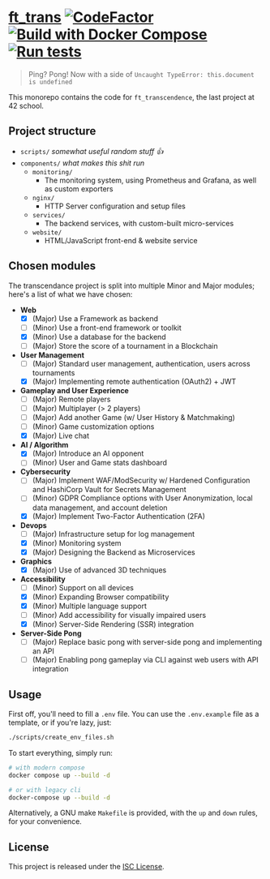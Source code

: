 # [ft_trans](https://projects.intra.42.fr/ft_transcendence/lvincent) [![CodeFactor](https://www.codefactor.io/repository/github/c18h24o2/ft_transcendence/badge/main)](https://www.codefactor.io/repository/github/c18h24o2/ft_transcendence/overview/main) [![Build with Docker Compose](https://github.com/C18H24O2/ft_transcendence/actions/workflows/build-docker.yml/badge.svg)](https://github.com/C18H24O2/ft_transcendence/actions/workflows/build-docker.yml) [![Run tests](https://github.com/C18H24O2/ft_transcendence/actions/workflows/test.yml/badge.svg)](https://github.com/C18H24O2/ft_transcendence/actions/workflows/test.yml)

> Ping? Pong! Now with a side of `Uncaught TypeError: this.document is undefined`

This monorepo contains the code for `ft_transcendence`, the last project at 42 school. 

## Project structure

- `scripts/` *somewhat useful random stuff :+1:*
- `components/` *what makes this shit run*
  - `monitoring/`
    - The monitoring system, using Prometheus and Grafana, as well as custom exporters
  - `nginx/`
    - HTTP Server configuration and setup files
  - `services/`
    - The backend services, with custom-built micro-services
  - `website/`
    - HTML/JavaScript front-end & website service

## Chosen modules

The transcendance project is split into multiple Minor and Major modules; here's a list of what we have chosen:

<!-- MODULES_START -->

- **Web**
  - [x] (Major) Use a Framework as backend
  - [ ] (Minor) Use a front-end framework or toolkit
  - [x] (Minor) Use a database for the backend
  - [ ] (Major) Store the score of a tournament in a Blockchain

- **User Management**
  - [ ] (Major) Standard user management, authentication, users across tournaments
  - [x] (Major) Implementing remote authentication (OAuth2) + JWT

- **Gameplay and User Experience**
  - [ ] (Major) Remote players
  - [ ] (Major) Multiplayer (> 2 players)
  - [ ] (Major) Add another Game (w/ User History & Matchmaking)
  - [ ] (Minor) Game customization options 
  - [x] (Major) Live chat

- **AI / Algorithm**
  - [x] (Major) Introduce an AI opponent
  - [ ] (Minor) User and Game stats dashboard

- **Cybersecurity**
  - [ ] (Major) Implement WAF/ModSecurity w/ Hardened Configuration and HashiCorp Vault for Secrets Management
  - [ ] (Minor) GDPR Compliance options with User Anonymization, local data management, and account deletion
  - [x] (Major) Implement Two-Factor Authentication (2FA)

- **Devops**
  - [ ] (Major) Infrastructure setup for log management
  - [x] (Minor) Monitoring system
  - [x] (Major) Designing the Backend as Microservices

- **Graphics**
  - [x] (Major) Use of advanced 3D techniques

- **Accessibility**
  - [ ] (Minor) Support on all devices
  - [x] (Minor) Expanding Browser compatibility
  - [x] (Minor) Multiple language support
  - [ ] (Minor) Add accessibility for visually impaired users
  - [x] (Minor) Server-Side Rendering (SSR) integration

- **Server-Side Pong**
  - [ ] (Major) Replace basic pong with server-side pong and implementing an API
  - [ ] (Major) Enabling pong gameplay via CLI against web users with API integration

<!-- MODULES_END -->

## Usage

First off, you'll need to fill a `.env` file. You can use the `.env.example` file as a template, or if you're lazy, just:
```bash
./scripts/create_env_files.sh
```

To start everything, simply run:

```bash
# with modern compose
docker compose up --build -d

# or with legacy cli
docker-compose up --build -d
```

Alternatively, a GNU make `Makefile` is provided, with the `up` and `down` rules, for your convenience.

## License

This project is released under the [ISC License](./LICENSE).
